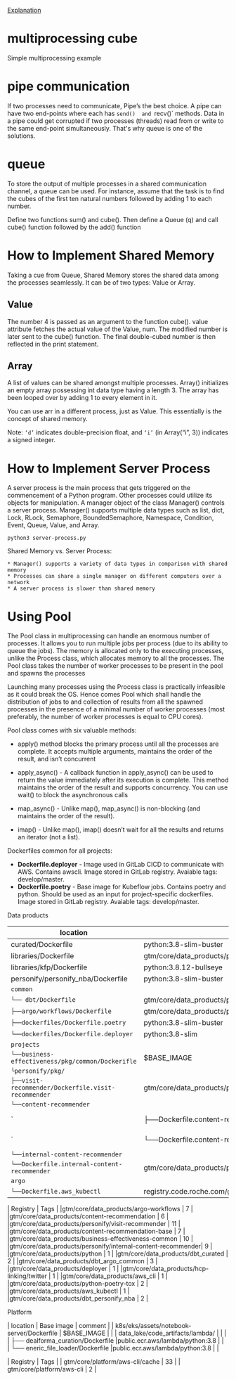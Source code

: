 [Explanation](https://medium.com/fintechexplained/advanced-python-concurrency-and-parallelism-82e378f26ced)




# multiprocessing cube
Simple multiprocessing example


# pipe communication
If two processes need to communicate, Pipe’s the best choice. A pipe can have two end-points where each has `send() 
and `recv()` methods. Data in a pipe could get corrupted if two processes (threads) read from or write to the same 
end-point simultaneously. That's why queue is one of the solutions.

# queue
To store the output of multiple processes in a shared communication channel, a queue can be used. 
For instance, assume that the task is to find the cubes of the first ten natural numbers followed by adding 1 to each number.

Define two functions sum() and cube(). Then define a Queue (q) and call cube() function followed by the add() function


# How to Implement Shared Memory
Taking a cue from Queue, Shared Memory stores the shared data among the processes seamlessly. It can be of two types: Value or Array.


## Value
The number 4 is passed as an argument to the function cube(). value attribute fetches the actual value of the Value, num. The modified number is later sent to the cube() function. The final double-cubed number is then reflected in the print statement.

## Array
A list of values can be shared amongst multiple processes. 
Array() initializes an empty array possessing int data type having a length 3. 
The array has been looped over by adding 1 to every element in it.

You can use arr in a different process, just as Value. This essentially is the concept of shared memory.

Note: `‘d’` indicates double-precision float, and `‘i’` (in Array(“i”, 3)) indicates a signed integer.




# How to Implement Server Process

A server process is the main process that gets triggered on the commencement of a Python program. Other processes could utilize its objects for manipulation. A manager object of the class Manager() controls a server process. Manager() supports multiple data types such as list, dict, Lock, RLock, Semaphore, BoundedSemaphore, Namespace, Condition, Event, Queue, Value, and Array.


```
python3 server-process.py
```

Shared Memory vs. Server Process:

    * Manager() supports a variety of data types in comparison with shared memory
    * Processes can share a single manager on different computers over a network
    * A server process is slower than shared memory


# Using Pool

The Pool class in multiprocessing can handle an enormous number of processes. It allows you to run multiple jobs per process (due to its ability to queue the jobs). The memory is allocated only to the executing processes, unlike the Process class, which allocates memory to all the processes. The Pool class takes the number of worker processes to be present in the pool and spawns the processes

Launching many processes using the Process class is practically infeasible as it could break the OS. Hence comes Pool which shall handle the distribution of jobs to and collection of results from all the spawned processes in the presence of a minimal number of worker processes (most preferably, the number of worker processes is equal to CPU cores).


Pool class comes with six valuable methods:

* apply() method blocks the primary process until all the processes are complete.
It accepts multiple arguments, maintains the order of the result, and isn’t concurrent



* apply_async() - A callback function in apply_async() can be used to return the value immediately 
after its execution is complete. This method maintains the order of the result and supports concurrency.
You can use wait() to block the asynchronous calls



* map_async() - Unlike map(), map_async() is non-blocking (and maintains the order of the result).



* imap() - Unlike map(), imap() doesn’t wait for all the results and returns an iterator (not a list).



Dockerfiles common for all projects:
- **Dockerfile.deployer** - Image used in GitLab CICD to communicate with AWS. Contains awscli. Image stored in GitLab registry. Avaiable tags: develop/master.
- **Dockerfile.poetry** - Base image for Kubeflow jobs. Contains poetry and python. Should be used as an input for project-specific dockerfiles. Image stored in GitLab registry. Avaiable tags: develop/master.


Data products

|    location                                        |                            Base image                                  |  comment                  |
|----------------------------------------------------|------------------------------------------------------------------------|---------------------------|
|curated/Dockerfile                                  |     python:3.8-slim-buster                                             |                           |
|libraries/Dockerfile                                |     gtm/core/data_products/python:3.8-slim-buster                      |                           |
|libraries/kfp/Dockerfile                            |     python:3.8.12-bullseye                                             |                           |
|personify/personify_nba/Dockerfile                  |     python:3.8-slim-buster                                             |                           |
|`common`                                            |                                                                        |                           |
|`└── dbt/Dockerfile`                                |gtm/core/data_products/python:3.8-slim-buster                           |                           |
|`├──argo/workflows/Dockerfile`                      |gtm/core/data_products/python-poetry-tox:develop                        |                           |
|`├──dockerfiles/Dockerfile.poetry`                  |python:3.8-slim-buster                                                  |                           |
|`└──dockerfiles/Dockerfile.deployer`                |python:3.8-slim                                                         |                           |
|`projects`                                          |                                                                        |                           |
|`└──business-effectiveness/pkg/common/Dockerifle`   |$BASE_IMAGE                                                             |                           |
|`└personify/pkg/`                                   |                                                                        |                           |
| `├──visit-recommender/Dockerfile.visit-recommender`|gtm/core/data_products/python-poetry-tox:develop                        |                           |
| `└──content-recommender`                           |                                                                        |                           |
|  `|  ├──Dockerfile.content-recommendation`         |gtm/core/data_products/content-recommendation-base:latest               |                           |
|  `|  └──Dockerfile.content-recommendation-base`    |gps/personify/kf-pipelines/pipelines-base:latest                        |                           |
|  `└──internal-content-recommender`                 |                                                                        |                           |
|     `└──Dockerfile.internal-content-recommender`   |gtm/core/data_products/python-poetry-tox:develop                        |                           |
|`argo`                                              |                                                                        |                           |
|  `└──Dockerfile.aws_kubectl`                       |registry.code.roche.com/gtm/core/data_products/aws_cli:latest           |                           |



| Registry                                                    |  Tags |
|gtm/core/data_products/argo-workflows                        |  7    |
|gtm/core/data_products/content-recommendation                |  6    |
|gtm/core/data_products/personify/visit-recommender           |  11   |
|gtm/core/data_products/content-recommendation-base           |  7    |
|gtm/core/data_products/business-effectiveness-common         |  10   |
|gtm/core/data_products/personify/internal-content-recommender|  9    |
|gtm/core/data_products/python                                |  1    |
|gtm/core/data_products/dbt_curated                           |  2    |
|gtm/core/data_products/dbt_argo_common                       |  3    |
|gtm/core/data_products/deployer                              |  1    |
|gtm/core/data_products/hcp-linking/twitter                   |  1    |
|gtm/core/data_products/aws_cli                               |  1    |
|gtm/core/data_products/python-poetry-tox                     |  2    |
|gtm/core/data_products/aws_kubectl                           |  1    |
|gtm/core/data_products/dbt_personify_nba                     |  2    |




Platform

|    location                                                |      Base image                 |      comment                |
|  k8s/eks/assets/notebook-server/Dockerfile                 |      $BASE_IMAGE                |                             |
|  data_lake/code_artifacts/lambda/                          |                                 |                             |
|  ├── dealforma_curation/Dockerfile                         |public.ecr.aws/lambda/python:3.8 |                             |  
|  └── eneric_file_loader/Dockerfile                         |public.ecr.aws/lambda/python:3.8 |                             |



| Registry                         | Tags |
| gtm/core/platform/aws-cli/cache  | 33   |
| gtm/core/platform/aws-cli        | 2    |
